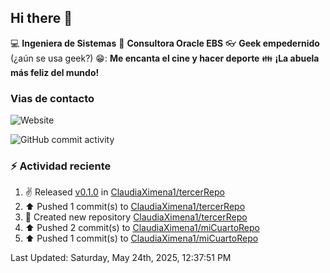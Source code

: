 ## Hi there 👋

:computer: **Ingeniera de Sistemas**
:pencil: **Consultora Oracle EBS**
:eyeglasses: **Geek empedernido** (¿aún se usa geek?)
😁: **Me encanta el cine y hacer deporte**
:family: **¡La abuela más feliz del mundo!**

### Vias de contacto
![Website](https://img.shields.io/badge/claudiaximena1.com-up-green?style=for-the_badge)

![GitHub commit activity](https://img.shields.io/github/commit-activity/m/ClaudiaXimena1/ClaudiaXimena1)

### :zap: Actividad reciente
<!--RECENT_ACTIVITY:start-->
1. ✌️ Released [v0.1.0](https://github.com/ClaudiaXimena1/tercerRepo/releases/tag/v0.1.0) in [ClaudiaXimena1/tercerRepo](https://github.com/ClaudiaXimena1/tercerRepo)<br>
2. ⬆️ Pushed 1 commit(s) to [ClaudiaXimena1/tercerRepo](https://github.com/ClaudiaXimena1/tercerRepo)<br>
3. 📔 Created new repository [ClaudiaXimena1/tercerRepo](https://github.com/ClaudiaXimena1/tercerRepo)<br>
4. ⬆️ Pushed 2 commit(s) to [ClaudiaXimena1/miCuartoRepo](https://github.com/ClaudiaXimena1/miCuartoRepo)<br>
5. ⬆️ Pushed 1 commit(s) to [ClaudiaXimena1/miCuartoRepo](https://github.com/ClaudiaXimena1/miCuartoRepo)<br>
<!--RECENT_ACTIVITY:end-->
<!--RECENT_ACTIVITY:last_update-->
Last Updated: Saturday, May 24th, 2025, 12:37:51 PM
<!--RECENT_ACTIVITY:last_update_end-->
